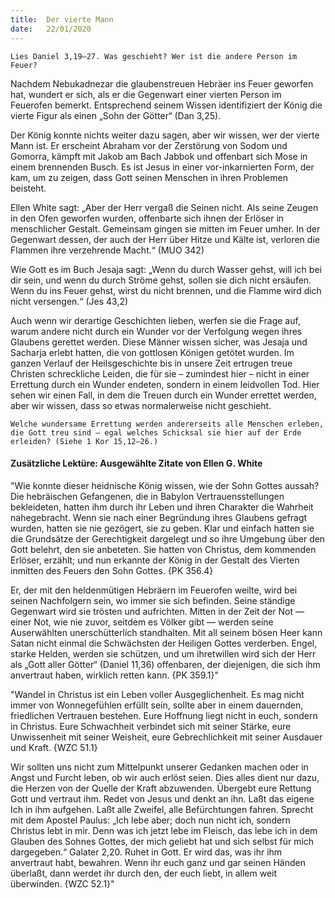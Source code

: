 ```yaml
---
title:  Der vierte Mann
date:   22/01/2020
---
```


`Lies Daniel 3,19–27. Was geschieht? Wer ist die andere Person im Feuer?`

Nachdem Nebukadnezar die glaubenstreuen Hebräer ins Feuer geworfen hat, wundert er sich, als er die Gegenwart einer vierten Person im Feuerofen bemerkt. Entsprechend seinem Wissen identifiziert der König die vierte Figur als einen „Sohn der Götter“ (Dan 3,25).

Der König konnte nichts weiter dazu sagen, aber wir wissen, wer der vierte Mann ist. Er erscheint Abraham vor der Zerstörung von Sodom und Gomorra, kämpft mit Jakob am Bach Jabbok und offenbart sich Mose in einem brennenden Busch. Es ist Jesus in einer vor-inkarnierten Form, der kam, um zu zeigen, dass Gott seinen Menschen in ihren Problemen beisteht.

Ellen White sagt: „Aber der Herr vergaß die Seinen nicht. Als seine Zeugen in den Ofen geworfen wurden, offenbarte sich ihnen der Erlöser in menschlicher Gestalt. Gemeinsam gingen sie mitten im Feuer umher. In der Gegenwart dessen, der auch der Herr über Hitze und Kälte ist, verloren die Flammen ihre verzehrende Macht.“ (MUO 342)

Wie Gott es im Buch Jesaja sagt: „Wenn du durch Wasser gehst, will ich bei dir sein, und wenn du durch Ströme gehst, sollen sie dich nicht ersäufen. Wenn du ins Feuer gehst, wirst du nicht brennen, und die Flamme wird dich nicht versengen.“ (Jes 43,2)

Auch wenn wir derartige Geschichten lieben, werfen sie die Frage auf, warum andere nicht durch ein Wunder vor der Verfolgung wegen ihres Glaubens gerettet werden. Diese Männer wissen sicher, was Jesaja und Sacharja erlebt hatten, die von gottlosen Königen getötet wurden. Im ganzen Verlauf der Heilsgeschichte bis in unsere Zeit ertrugen treue Christen schreckliche Leiden, die für sie – zumindest hier – nicht in einer Errettung durch ein Wunder endeten, sondern in einem leidvollen Tod. Hier sehen wir einen Fall, in dem die Treuen durch ein Wunder errettet werden, aber wir wissen, dass so etwas normalerweise nicht geschieht.

`Welche wundersame Errettung werden andererseits alle Menschen erleben, die Gott treu sind – egal welches Schicksal sie hier auf der Erde erleiden? (Siehe 1 Kor 15,12–26.)`

#### Zusätzliche Lektüre: Ausgewählte Zitate von Ellen G. White

"Wie konnte dieser heidnische König wissen, wie der Sohn Gottes aussah? Die hebräischen Gefangenen, die in Babylon Vertrauensstellungen bekleideten, hatten ihm durch ihr Leben und ihren Charakter die Wahrheit nahegebracht. Wenn sie nach einer Begründung ihres Glaubens gefragt wurden, hatten sie nie gezögert, sie zu geben. Klar und einfach hatten sie die Grundsätze der Gerechtigkeit dargelegt und so ihre Umgebung über den Gott belehrt, den sie anbeteten. Sie hatten von Christus, dem kommenden Erlöser, erzählt; und nun erkannte der König in der Gestalt des Vierten inmitten des Feuers den Sohn Gottes. {PK 356.4}

Er, der mit den heldenmütigen Hebräern im Feuerofen weilte, wird bei seinen Nachfolgern sein, wo immer sie sich befinden. Seine ständige Gegenwart wird sie trösten und aufrichten. Mitten in der Zeit der Not — einer Not, wie nie zuvor, seitdem es Völker gibt — werden seine Auserwählten unerschütterlich standhalten. Mit all seinem bösen Heer kann Satan nicht einmal die Schwächsten der Heiligen Gottes verderben. Engel, starke Helden, werden sie schützen, und um ihretwillen wird sich der Herr als „Gott aller Götter“ (Daniel 11,36) offenbaren, der diejenigen, die sich ihm anvertraut haben, wirklich retten kann. {PK 359.1}"

"Wandel in Christus ist ein Leben voller Ausgeglichenheit. Es mag nicht immer von Wonnegefühlen erfüllt sein, sollte aber in einem dauernden, friedlichen Vertrauen bestehen. Eure Hoffnung liegt nicht in euch, sondern in Christus. Eure Schwachheit verbindet sich mit seiner Stärke, eure Unwissenheit mit seiner Weisheit, eure Gebrechlichkeit mit seiner Ausdauer und Kraft. {WZC 51.1}

Wir sollten uns nicht zum Mittelpunkt unserer Gedanken machen oder in Angst und Furcht leben, ob wir auch erlöst seien. Dies alles dient nur dazu, die Herzen von der Quelle der Kraft abzuwenden. Übergebt eure Rettung Gott und vertraut ihm. Redet von Jesus und denkt an ihn. Laßt das eigene Ich in ihm aufgehen. Laßt alle Zweifel, alle Befürchtungen fahren. Sprecht mit dem Apostel Paulus: „Ich lebe aber; doch nun nicht ich, sondern Christus lebt in mir. Denn was ich jetzt lebe im Fleisch, das lebe ich in dem Glauben des Sohnes Gottes, der mich geliebt hat und sich selbst für mich dargegeben.“ Galater 2,20. Ruhet in Gott. Er wird das, was ihr ihm anvertraut habt, bewahren. Wenn ihr euch ganz und gar seinen Händen überlaßt, dann werdet ihr durch den, der euch liebt, in allem weit überwinden. {WZC 52.1}"